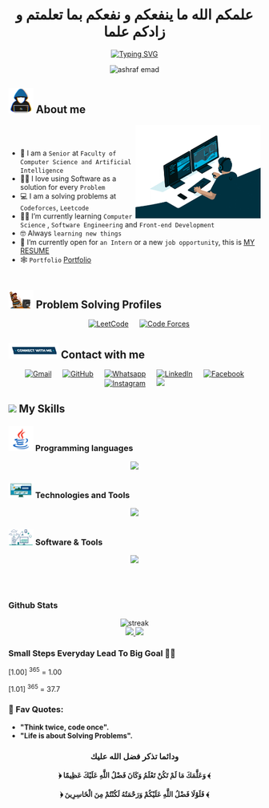 <h1 align="center"> علمكم الله ما ينفعكم و نفعكم بما تعلمتم و زادكم علما </h1>


<p align="center">
 <a href="https://github.com/DenverCoder1/readme-typing-svg">
<img src="https://readme-typing-svg.herokuapp.com?font=Raleway&size=27&color=F75D0E&center=true&vCenter=true&width=500&height=100&lines=Senior+Computer+Science+Student;Software+Engineer;Always+Learning+New+Things;Lifelong+Learner" alt="Typing SVG" /> </a>
</p>

<p align="center"> 
 <img src="https://komarev.com/ghpvc/?username=ashrafemad097&label=Profile%20views&color=0047AB&style=plastic?&color=red" alt="ashraf emad" height=25px, width=160px/> 
</p>

## <picture><img src = "https://github.com/AshrafAlagmawy/AshrafAlagmawy/blob/main/assets/about_me.gif" width = 50px></picture> About me

<picture> <img align="right" src="https://github.com/AshrafAlagmawy/AshrafAlagmawy/blob/main/assets/giphy%20(1).gif" width = 250px></picture>

<br><br>

- :school: I am a `Senior` at `Faculty of Computer Science and Artificial Intelligence`
- :technologist: I love using Software as a solution for every `Problem`
- :computer: I am a solving problems at `Codeforces`, `Leetcode`
- :student: I’m currently learning `Computer Science` , `Software Engineering` and `Front-end Development`
- :nerd_face: Always `learning new things`
- :thinking: I’m currently open for `an Intern` or a new `job opportunity`, this is <a href='https://drive.google.com/file/d/1eNj76DoirPXXyfTL7-GTrhO7XdeQ6hTZ/view' target='_blanc'>MY RESUME </a>
- 🕸️ `Portfolio`  <a href='https://ashraf-emad.netlify.app/' target='_blanc'>Portfolio</a> 
<br><br>

## <picture> <img src = "https://github.com/AshrafAlagmawy/AshrafAlagmawy/blob/main/assets/CP_PS.gif" width = 50px>  </picture> Problem Solving Profiles

<p align="center">
&emsp;
<a href="https://leetcode.com/Agmawyy/"><img src="https://img.icons8.com/external-tal-revivo-shadow-tal-revivo/50/000000/external-level-up-your-coding-skills-and-quickly-land-a-job-logo-shadow-tal-revivo.png" alt="LeetCode"/></a>
&emsp;
 <a href="https://codeforces.com/profile/Agmawyy"><img src="https://img.icons8.com/external-tal-revivo-shadow-tal-revivo/50/000000/external-codeforces-programming-competitions-and-contests-programming-community-logo-shadow-tal-revivo.png" alt="Code Forces"/></a>
</p>

## <picture> <img src="https://github.com/AshrafAlagmawy/AshrafAlagmawy/blob/main/assets/Connect-with-me.gif" width="100px"> </picture> Contact with me
<p align="center">
&emsp;
<a href="mailto:ashrafemad097@gmail.com"><img img src="https://img.shields.io/badge/gmail-%23EA4335.svg?style=plastic&logo=gmail&logoColor=white" alt="Gmail"/></a>
&emsp;
<a href="https://github.com/AshrafAlagmawy"><img src="https://img.shields.io/badge/github-%23181717.svg?style=plastic&logo=github&logoColor=white" alt="GitHub"/></a>
&emsp;
<a href="https://wa.me/0201004167358"><img src="https://img.shields.io/badge/whatsapp-%2325D366.svg?style=plastic&logo=whatsapp&logoColor=white" alt="Whatsapp"/></a>
&emsp;
<a href="https://www.linkedin.com/in/ashraf-emad/"><img src="https://img.shields.io/badge/linkedin-%230A66C2.svg?style=plastic&logo=linkedin&logoColor=white" alt="LinkedIn"/></a>
&emsp;
<a href="https://www.facebook.com/ashraf.emad.927/"><img src="https://img.shields.io/badge/facebook-%231877F2.svg?style=plastic&logo=facebook&logoColor=white" alt="Facebook"/></a>
&emsp;
<a href="https://www.instagram.com/ashraf_alagmawy/"><img src="https://img.shields.io/badge/instagram-%23E4405F.svg?style=plastic&logo=instagram&logoColor=white" alt="Instagram"/></a>
&emsp;
<a href="https://twitter.com/AshrafAlagmawy"><img src="https://img.shields.io/badge/twitter-%231FA1F1?style=flat&logo=twitter&logoColor=white"/></a>
</p>

## <img src="https://media2.giphy.com/media/QssGEmpkyEOhBCb7e1/giphy.gif?cid=ecf05e47a0n3gi1bfqntqmob8g9aid1oyj2wr3ds3mg700bl&rid=giphy.gif" width ="25"> My Skills

### <img src = "https://github.com/AshrafAlagmawy/AshrafAlagmawy/blob/main/assets/Programming_Languages.gif" width = 50px> Programming languages

<p align="center">
	<img src="https://skillicons.dev/icons?i=cpp,c,cs,python,php,js&perline=8" />
</p>

### <img src = "https://github.com/AshrafAlagmawy/AshrafAlagmawy/blob/main/assets/Front_End.gif" width = 50px> Technologies and Tools

<p align="center">
	<img src="https://skillicons.dev/icons?i=html,css,sass,bootstrap,tailwind,figma,js,ts,react,redux,nodejs,cs,postman&perline=8" />
</p>

 ### <img src = "https://github.com/AshrafAlagmawy/AshrafAlagmawy/blob/main/assets/Software_Tools.gif" width = 50px>  Software & Tools
 
<p align="center"> 
	<img src="https://skillicons.dev/icons?i=git,github,stackoverflow,visualstudio,vscode,linux&perline=8" />
</p>

<br>
<br>

### Github Stats

[comment]: <> (for streak dark theme => &theme=dark || for progress dark theme => &theme=react)
<p align="center">
	<img src="https://github-readme-streak-stats.herokuapp.com/?user=AshrafAlagmawy&theme=dark" alt="streak"/> <br>
	<a href="https://github.com/AshrafAlagmawy">
  <img height="150em" src="https://github-readme-stats.vercel.app/api?username=AshrafAlagmawy&show_icons=true&count_private=true&theme=react&include_all_commits=true"/>
  <img height="150em" src="https://github-readme-stats-eight-theta.vercel.app/api/top-langs/?username=AshrafAlagmawy&theme=react&layout=compact"/>
</a> 
</p>
 
  ### Small Steps Everyday Lead To Big Goal 🤸‍♂️
  
 [1.00] <sup>365</sup> = 1.00
                          
 [1.01] <sup>365</sup> = 37.7


### 💎 Fav Quotes:

- <b>"Think twice, code once".</b>
- <b>"Life is about Solving Problems".</b>

<div align="center">

### **ودائما تذكر فضل الله عليك**

#### **﴿ وَعَلَّمَكَ مَا لَمْ تَكُنْ تَعْلَمُ وَكَانَ فَضْلُ اللَّهِ عَلَيْكَ عَظِيمًا ﴾** 

#### **﴿ فَلَوْلَا فَضْلُ اللَّهِ عَلَيْكُمْ وَرَحْمَتُهُ لَكُنْتُمْ مِنَ الْخَاسِرِينَ ﴾** 

</div>
